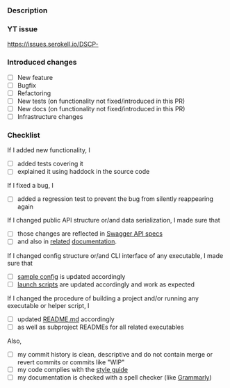 ### Description

<!-- PR description goes here -->

### YT issue

https://issues.serokell.io/DSCP-

### Introduced changes

<!-- 
Check all that apply. At least one _should_ be checked, otherwise
describe that weird type of change in the description, maybe it will
make sense to add it to the list.
-->

- [ ] New feature
- [ ] Bugfix 
- [ ] Refactoring
- [ ] New tests (on functionality not fixed/introduced in this PR)
- [ ] New docs (on functionality not fixed/introduced in this PR)
- [ ] Infrastructure changes 

### Checklist

If I added new functionality, I
- [ ] added tests covering it
- [ ] explained it using haddock in the source code

If I fixed a bug, I
- [ ] added a regression test to prevent the bug from silently reappearing again

If I changed public API structure or/and data serialization, I made sure that
- [ ] those changes are reflected in [Swagger API specs](/specs/disciplina)
- [ ] and also in [related](/docs/api-types.md) [documentation](/docs/authentication.md).

If I changed config structure or/and CLI interface of any executable, I made sure that
- [ ] [sample config](/docs/config-full-sample.yaml) is updated accordingly
- [ ] [launch scripts](/scripts/launch) are updated accordingly and work as expected

If I changed the procedure of building a project and/or running any executable or helper script, I
- [ ] updated [README.md](/README.md) accordingly
- [ ] as well as subproject READMEs for all related executables

Also,
- [ ] my commit history is clean, descriptive and do not contain merge or revert commits or commits like "WIP"
- [ ] my code complies with the [style guide](/docs/code-style.md)
- [ ] my documentation is checked with a spell checker (like [Grammarly](https://app.grammarly.com))
